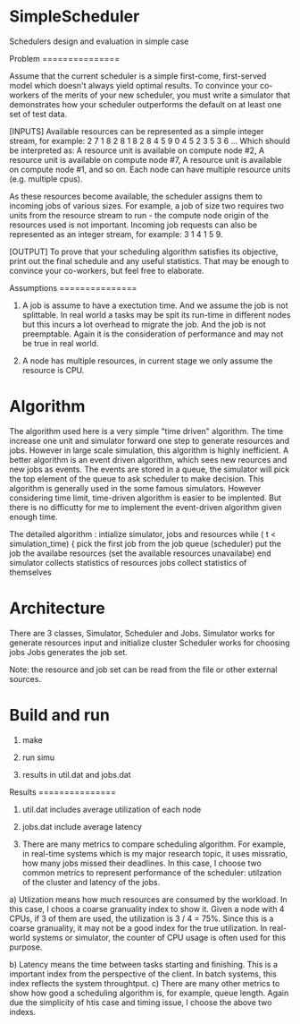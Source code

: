 SimpleScheduler
===============

Schedulers design and evaluation in simple case 

Problem =============== 

 Assume that the current scheduler is a simple first-come,
first-served model which doesn't always yield optimal results. To
convince your co-workers of the merits of your new scheduler, you must
write a simulator that demonstrates how your scheduler outperforms the
default on at least one set of test data.

[INPUTS]
Available resources can be represented as a simple integer stream, for example:
2 7 1 8 2 8 1 8 2 8 4 5 9 0 4 5 2 3 5 3 6 ...
Which should be interpreted as:
A resource unit is available on compute node #2,
A resource unit is available on compute node #7,
A resource unit is available on compute node #1,
and so on. Each node can have multiple resource units (e.g. multiple cpus).

As these resources become available, the scheduler assigns them to
incoming jobs of various sizes. For example, a job of size two
requires two units from the resource stream to run - the compute node
origin of the resources used is not important. Incoming job requests
can also be represented as an integer stream, for example: 3 1 4 1 5
9.

[OUTPUT] To prove that your scheduling algorithm satisfies its
objective, print out the final schedule and any useful
statistics. That may be enough to convince your co-workers, but feel
free to elaborate.

Assumptions =============== 

1) A job is assume to have a exectution time. And we assume the job is
not splittable. In real world a tasks may be spit its run-time in
different nodes but this incurs a lot overhead to migrate the job. And
the job is not preemptable. Again it is the consideration of
performance and may not be true in real world.

2) A node has multiple resources, in current stage we only assume the
resource is CPU.
 

Algorithm 
=============== 

The algorithm used here is a very simple "time driven" algorithm. The
time increase one unit and simulator forward one step to generate
resources and jobs. However in large scale simulation, this algorithm
is highly inefficient. A better algorithm is an event driven
algorithm, which sees new reources and new jobs as events. The events
are stored in a queue, the simulator will pick the top element of the
queue to ask scheduler to make decision. This algorithm is generally
used in the some famous simulators. However considering time limit,
time-driven algorithm is easier to be implented. But there is no
difficutty for me to implement the event-driven algorithm given enough
time.

The detailed algorithm :
intialize simulator, jobs and resources
while ( t < simulation_time) {
      pick the first job from the job queue (scheduler)
      put the job the availabe resources (set the available resources unavailabe)
end
simulator collects statistics of resources
jobs collect statistics of themselves


Architecture
===============

There are 3 classes, Simulator, Scheduler and Jobs.
Simulator works for generate resources input and initialize cluster
Scheduler works for choosing jobs
Jobs generates the job set.

Note: the resource and job set can be read from the file or other external sources. 

Build and run
===============
1) make

2) run simu

3) results in util.dat and jobs.dat


Results =============== 

1) util.dat includes average utilization of
each node 

2) jobs.dat include average latency 

3) There are many metrics to compare scheduling algorithm. For
example, in real-time systems which is my major research topic, it
uses missratio, how many jobs missed their deadlines. In this case, I
choose two common metrics to represent performance of the scheduler:
utilzation of the cluster and latency of the jobs.

a) Utlization means how much resources are consumed by the
workload. In this case, I choos a coarse granuality index to show
it. Given a node with 4 CPUs, if 3 of them are used, the utilization
is 3 / 4 = 75%. Since this is a coarse granuality, it may not be a
good index for the true utilization. In real-world systems or
simulator, the counter of CPU usage is often used for this purpose.

b) Latency means the time between tasks starting and finishing. This
is a important index from the perspective of the client. In batch
systems, this index reflects the system throughtput.  c) There are
many other metrics to show how good a scheduling algorithm is, for
example, queue length. Again due the simplicity of htis case and
timing issue, I choose the above two indexs.

